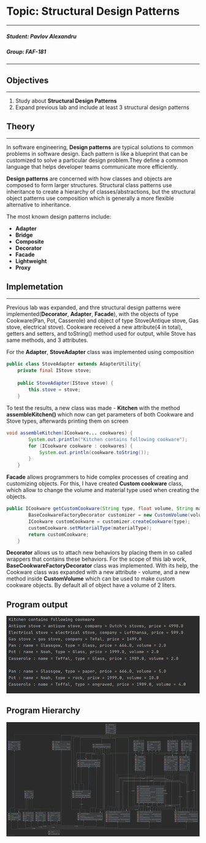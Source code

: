 # Topic: Structural Design Patterns
****
##### Student: Pavlov Alexandru
##### Group: FAF-181
****
## Objectives
****
1. Study about **Structural Design Patterns**
2. Expand previous lab and include at least 3 structural design patterns
## Theory
****
In software engineering, **Design patterns** are typical solutions to common problems in software design. Each pattern is like a blueprint that can be customized to solve a particular design problem.They define a common language that helps developer teams communicate more efficiently.

**Design patterns** are concerned with how classes and objects are composed to form larger structures. Structural class patterns use inheritance to create a hierarchy of classes/abstractions, but the structural object patterns use composition which is generally a more flexible alternative to inheritance.

The most known design patterns include:
 * **Adapter**
 * **Bridge**
 * **Composite**
 * **Decorator**
 * **Facade**
 * **Lightweight**
 * **Proxy**

## Implemetation
****
Previous lab was expanded, and thre structural design patterns were implemented(**Decorator**, **Adapter**, **Facade**), with the objects of type Cookware(Pan, Pot, Casserole) and object of type Stove(Antique stove, Gas stove, electrical stove). Cookware received a new attribute(4 in total), getters and setters, and toString() method used for output, while Stove has same methods, and 3 attributes.

For the **Adapter**, **StoveAdapter** class was implemented using composition
```java
public class StoveAdapter extends AdapterUtility{
    private final IStove stove;

    public StoveAdapter(IStove stove) {
        this.stove = stove;
    }
```
To test the results, a new class was made - **Kitchen** with the method **assembleKitchen()** which now can get parameters of both Cookware and Stove types, afterwards printing them on screen
```java
void assembleKitchen(ICookware... cookwares) {
        System.out.println("Kitchen contains following cookware");
        for (ICookware cookware : cookwares) {
            System.out.println(cookware.toString());
        }
    }
```

**Facade** allows programmers to hide complex processes of creating and customizing objects. For this, I have created **Custom cookware** class, which allow to change the volume and material type used when creating the objects. 

```java
public ICookware getCustomCookware(String type, float volume, String materialType) {
        BaseCookwareFactoryDecorator customizer = new CustomVolume(volume, baseFactory);
        ICookware customCookware = customizer.createCookware(type);
        customCookware.setMaterialType(materialType);
        return customCookware;
    }
```

**Decorator** allows us to attach new behaviors by placing them in so called wrappers that contains these behaviors. For the scope of this lab work, **BaseCookwareFactoryDecorator** class was implemented. With its help, the Cookware class was expanded with a new attribute - volume, and a new method inside **CustomVolume** which can be used to make custom cookware objects. By default all of object have a volume of 2 liters.

## Program output
![output](https://github.com/Sdude225/TMPS/blob/main/images/outputlab2.png)
## Program Hierarchy
![structure](https://github.com/Sdude225/TMPS/blob/main/images/Package%20TMPS.png)
